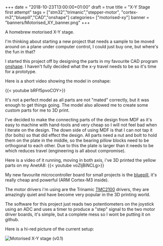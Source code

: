 +++
date = "2018-10-23T13:00:00+01:00"
draft = true
title = "X-Y Stage first attempt"
tags = ["stm32","trimanic","stepper-motor", "cortex-m3","bluepill","CAD","onshape"]
categories= ["motorised-xy"]
banner = "banners/Motorised_XY_banner.png"
+++

A homebrew motorised X-Y stage.

<!--more-->

I'm thinking about starting a new project that needs a sample to be moved around on a plane under computer control, I could just buy one, but where's the fun in that?

I started this project off by designing the parts in my favourite CAD program [onshape](https://www.onshape.com/). I haven't fully decided what the x-y travel needs to be so it's time for a prototype.

Here is a short video showing the model in onshape:

{{< youtube bRFf5pvoCOY>}}

It's not a perfect model as all parts are not "mated" correctly, but it was enough to get things going. The model also allowed me to create some custom parts for me to 3D print.

I've decided to make the connecting parts of the design from MDF as it's easy to machine with hand-tools and very cheap so I will not feel bad when I iterate on the design. The down side of using MDF is that I can not tap it (for bolts) so that did effect the design. All parts need a nut and bolt to hold them on the plate in the middle, so the bearing pillow blocks need to be orthogonal to each other. Due to this the plate is larger than it needs to be which reduces travel (engineering is all about compromise).

Here is a video of it running, moving in both axis, i've 3D printed the yellow parts on my AnetA8:
{{< youtube voZljBiNCLg>}}

My new favourite microcontroller board for small projects is the [bluepill](https://wiki.stm32duino.com/index.php?title=Blue_Pill), it's really cheap and powerful (ARM Cortex-M3 inside).

The motor drivers i'm using are the Trinamic [TMC2100](https://www.trinamic.com/products/integrated-circuits/details/tmc2100/) drivers, they are amazingly quiet and have become very popular in the 3D printing world.

The software for this project just reads two potentiometers on the joystick using an ADC and uses a timer to produce a "step" signal to the two motor driver boards, it's simple, but a complete mess so I wont be putting it on github.

Here is a hi-red picture of the current setup:

![Motorised X-Y stage (v0.1)](/images/Motorised_xy_basic.jpg)

